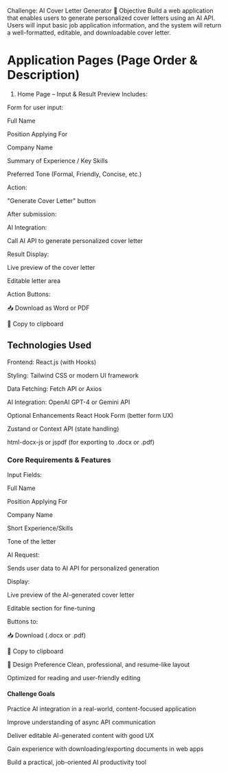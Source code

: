 Challenge: AI Cover Letter Generator
🎯 Objective
Build a web application that enables users to generate personalized cover letters using an AI API. Users will input basic job application information, and the system will return a well-formatted, editable, and downloadable cover letter.

# Application Pages (Page Order & Description)
1. Home Page – Input & Result Preview
Includes:

Form for user input:

Full Name

Position Applying For

Company Name

Summary of Experience / Key Skills

Preferred Tone (Formal, Friendly, Concise, etc.)

Action:

"Generate Cover Letter" button

After submission:

AI Integration:

Call AI API to generate personalized cover letter

Result Display:

Live preview of the cover letter

Editable letter area

Action Buttons:

📥 Download as Word or PDF

🔗 Copy to clipboard

## Technologies Used
Frontend: React.js (with Hooks)

Styling: Tailwind CSS or modern UI framework

Data Fetching: Fetch API or Axios

AI Integration: OpenAI GPT-4 or Gemini API

Optional Enhancements
React Hook Form (better form UX)

Zustand or Context API (state handling)

html-docx-js or jspdf (for exporting to .docx or .pdf)

### Core Requirements & Features
Input Fields:

Full Name

Position Applying For

Company Name

Short Experience/Skills

Tone of the letter

AI Request:

Sends user data to AI API for personalized generation

Display:

Live preview of the AI-generated cover letter

Editable section for fine-tuning

Buttons to:

📥 Download (.docx or .pdf)

🔗 Copy to clipboard

🧠 Design Preference
Clean, professional, and resume-like layout

Optimized for reading and user-friendly editing

#### Challenge Goals
Practice AI integration in a real-world, content-focused application

Improve understanding of async API communication

Deliver editable AI-generated content with good UX

Gain experience with downloading/exporting documents in web apps

Build a practical, job-oriented AI productivity tool
